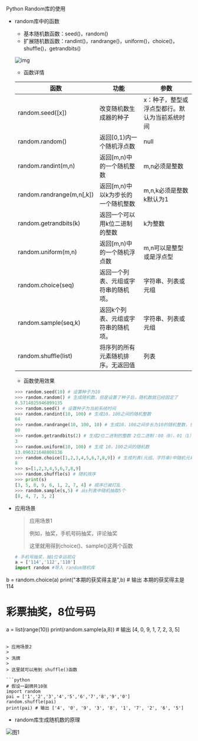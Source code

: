 Python Random库的使用

- random库中的函数
  - 基本随机数函数：seed()，random()
  - 扩展随机数函数：randint()，randrange()，uniform()，choice()，shuffle()，getrandbits()

  ![img](https://upload-images.jianshu.io/upload_images/12265479-d8e0e058a2bcddfb.png?imageMogr2/auto-orient/strip|imageView2/2/w/1036/format/webp)
  
  - 函数详情
  
  | 函数                      | 功能                                 | 参数                                          |
  | ------------------------- | ------------------------------------ | --------------------------------------------- |
  | random.seed([x])          | 改变随机数生成器的种子               | x：种子，整型或浮点型都行。默认为当前系统时间 |
  | random.random()           | 返回[0,1)内一个随机浮点数            | null                                          |
  | random.randint(m,n)       | 返回[m,n)中的一个随机整数            | m,n必须是整数                                 |
  | random.randrange(m,n[,k]) | 返回[m,n)中以k为步长的一个随机整数   | m,n,k必须是整数 k默认为1                      |
  | random.getrandbits(k)     | 返回一个可以用k位二进制的整数        | k为整数                                       |
  | random.uniform(m,n)       | 返回[m,n)中的一个随机浮点数          | m,n可以是整型或是浮点型                       |
  | random.choice(seq)        | 返回一个列表、元组或字符串的随机项。 | 字符串、列表或元组                            |
  | random.sample(seq,k)      | 返回k个列表、元组或字符串的随机项。  | 字符串、列表或元组                            |
  | random.shuffle(list)      | 将序列的所有元素随机排序。无返回值   | 列表                                          |
  - 函数使用效果
  
  ```python
  >>> random.seed(10) # 设置种子为10
  >>> random.random() # 生成随机数，但是设置了种子后，随机数就已经固定了
  0.5714025946899135
  >>> random.seed() # 设置种子为当前系统时间
  >>> random.randint(10, 100) # 生成10，100之间的随机整数
  64
  >>> random.randrange(10, 100, 10) # 生成10，100之间步长为10的随机整数，步长简单来说就是间隔
  80
  >>> random.getrandbits(2) # 生成2位二进制的整数 2位二进制：00（0），01（1），10（2），11（3） 也就是说随机范围为 00，01，10，11 随机生成后再转换成整数的过程就这个函数的作用过程
  3
  >>> random.uniform(10, 100) # 生成 10，100之间的随机数
  13.096321648808136
  >>> random.choice([1,2,3,4,5,6,7,8,9]) # 生成列表(元组、字符串)中随机元素
  8 
  >>> s=[1,2,3,4,5,6,7,8,9]
  >>> random.shuffle(s) # 随机排序
  >>> print(s)
  [3, 5, 8, 9, 6, 1, 2, 7, 4] # 顺序已被打乱
  >>> random.sample(s,5) # 从s列表中随机抽取5个
  [8, 4, 7, 3, 2]
  ```
  
- 应用场景

  > 应用场景1
  >
  > 例如，抽奖，手机号码抽奖，评论抽奖
  >
  > 这里就用得到choice()、sample()这两个函数

  ```python
  # 手机号抽奖，抽1位幸运观众
  a = ['114','112','110']
  import random #导入 random随机库
b = random.choice(a)
  print("本期的获奖得主是",b) # 输出 本期的获奖得主是 114
  
  # 彩票抽奖，8位号码
  a = list(range(10))
  print(random.sample(a,8)) # 输出 [4, 0, 9, 1, 7, 2, 3, 5]
  ```
  
  > 应用场景2
  >
  > 洗牌
  >
  > 这里就可以用到 shuffle()函数
  
  ```python
  # 假设一副牌共10张
  import random
  pai = ['1','2','3','4','5','6','7','8','9','0']
  random.shuffle(pai)
  print(pai) # 输出 ['4', '0', '9', '3', '8', '1', '7', '2', '6', '5']
  ```

- random库生成随机数的原理

![图1](https://upload-images.jianshu.io/upload_images/12265479-7c524a3b678118d2.png?imageMogr2/auto-orient/strip|imageView2/2/w/1172/format/webp)

